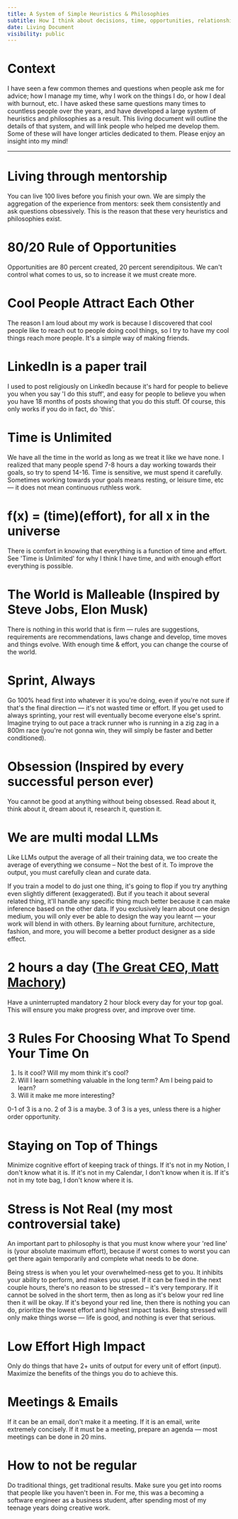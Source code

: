 ```yaml
---
title: A System of Simple Heuristics & Philosophies
subtitle: How I think about decisions, time, opportunities, relationships, life and more.
date: Living Document
visibility: public
---
```


# Context

I have seen a few common themes and questions when people ask me for advice; how I manage my time, why I work on the things I do, or how I deal with burnout, etc. I have asked these same questions many times to countless people over the years, and have developed a large system of heuristics and philosophies as a result. This living document will outline the details of that system, and will link people who helped me develop them. Some of these will have longer articles dedicated to them. Please enjoy an insight into my mind!

---

# Living through mentorship

You can live 100 lives before you finish your own. We are simply the aggregation of the experience from mentors: seek them consistently and ask questions obsessively. This is the reason that these very heuristics and philosophies exist.

# 80/20 Rule of Opportunities

Opportunities are 80 percent created, 20 percent serendipitous. We can't control what comes to us, so to increase it we must create more.

# Cool People Attract Each Other

The reason I am loud about my work is because I discovered that cool people like to reach out to people doing cool things, so I try to have my cool things reach more people. It's a simple way of making friends.

# LinkedIn is a paper trail

I used to post religiously on LinkedIn because it's hard for people to believe you when you say 'I do this stuff', and easy for people to believe you when you have 18 months of posts showing that you do this stuff. Of course, this only works if you do in fact, do 'this'.

# Time is Unlimited

We have all the time in the world as long as we treat it like we have none. I realized that many people spend 7-8 hours a day working towards their goals, so try to spend 14-16. Time is sensitive, we must spend it carefully. Sometimes working towards your goals means resting, or leisure time, etc — it does not mean continuous ruthless work.

# f(x) = (time)(effort), for all x in the universe

There is comfort in knowing that everything is a function of time and effort. See 'Time is Unlimited' for why I think I have time, and with enough effort everything is possible.

# The World is Malleable (Inspired by Steve Jobs, Elon Musk)

There is nothing in this world that is firm — rules are suggestions, requirements are recommendations, laws change and develop, time moves and things evolve. With enough time & effort, you can change the course of the world.

# Sprint, Always

Go 100% head first into whatever it is you're doing, even if you're not sure if that's the final direction — it's not wasted time or effort. If you get used to always sprinting, your rest will eventually become everyone else's sprint. Imagine trying to out pace a track runner who is running in a zig zag in a 800m race (you're not gonna win, they will simply be faster and better conditioned).

# Obsession (Inspired by every successful person ever)

You cannot be good at anything without being obsessed. Read about it, think about it, dream about it, research it, question it.

# We are multi modal LLMs

Like LLMs output the average of all their training data, we too create the average of everything we consume – Not the best of it. To improve the output, you must carefully clean and curate data.

If you train a model to do just one thing, it's going to flop if you try anything even slightly different (exaggerated). But if you teach it about several related thing, it'll handle any specific thing much better because it can make inference based on the other data. If you exclusively learn about one design medium, you will only ever be able to design the way you learnt — your work will blend in with others. By learning about furniture, architecture, fashion, and more, you will become a better product designer as a side effect.

# 2 hours a day ([The Great CEO, Matt Machory](https://docs.google.com/document/d/1ZJZbv4J6FZ8Dnb0JuMhJxTnwl-dwqx5xl0s65DE3wO8/edit))

Have a uninterrupted mandatory 2 hour block every day for your top goal. This will ensure you make progress over, and improve over time.

# 3 Rules For Choosing What To Spend Your Time On

1. Is it cool? Will my mom think it's cool?
2. Will I learn something valuable in the long term? Am I being paid to learn?
3. Will it make me more interesting?

0-1 of 3 is a no.
2 of 3 is a maybe.
3 of 3 is a yes, unless there is a higher order opportunity.

# Staying on Top of Things

Minimize cognitive effort of keeping track of things. If it's not in my Notion, I don't know what it is. If it's not in my Calendar, I don't know when it is. If it's not in my tote bag, I don't know where it is.

# Stress is Not Real (my most controversial take)

An important part to philosophy is that you must know where your 'red line' is (your absolute maximum effort), because if worst comes to worst you can get there again temporarily and complete what needs to be done.

Being stress is when you let your overwhelmed-ness get to you. It inhibits your ability to perform, and makes you upset. If it can be fixed in the next couple hours, there's no reason to be stressed – it's very temporary. If it cannot be solved in the short term, then as long as it's below your red line then it will be okay. If it's beyond your red line, then there is nothing you can do, prioritize the lowest effort and highest impact tasks. Being stressed will only make things worse — life is good, and nothing is ever that serious.

# Low Effort High Impact

Only do things that have 2+ units of output for every unit of effort (input). Maximize the benefits of the things you do to achieve this.

# Meetings & Emails

If it can be an email, don't make it a meeting. If it is an email, write extremely concisely. If it must be a meeting, prepare an agenda — most meetings can be done in 20 mins.

# How to not be regular

Do traditional things, get traditional results. Make sure you get into rooms that people like you haven't been in. For me, this was a becoming a software engineer as a business student, after spending most of my teenage years doing creative work.
